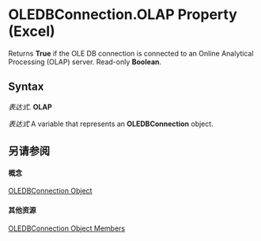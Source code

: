 
# OLEDBConnection.OLAP Property (Excel)

Returns  **True** if the OLE DB connection is connected to an Online Analytical Processing (OLAP) server. Read-only **Boolean**.


## Syntax

 _表达式_. **OLAP**

 _表达式_ A variable that represents an **OLEDBConnection** object.


## 另请参阅


#### 概念


[OLEDBConnection Object](f246e544-9854-8e71-a7f7-dec57dd725e4.md)
#### 其他资源


[OLEDBConnection Object Members](http://msdn.microsoft.com/library/2f1a2f81-ee3a-1b60-8dc3-87818e1790c1%28Office.15%29.aspx)